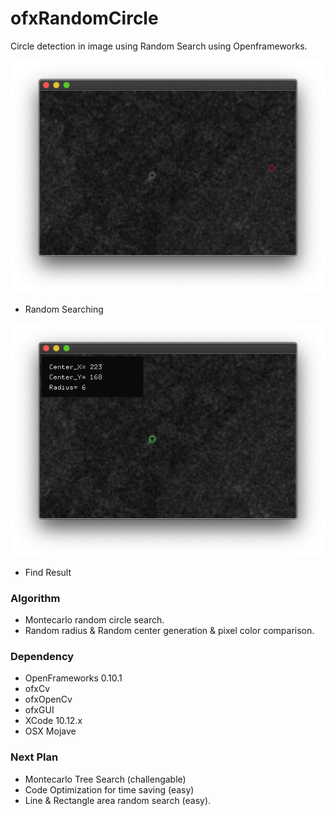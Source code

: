 # ofxRandomCircle
Circle detection in image using Random Search using Openframeworks. 

![result example]( https://github.com/bemoregt/ofxrandomCircle/blob/master/sarching.png "RandSearching")
- Random Searching

![result example]( https://github.com/bemoregt/ofxrandomCircle/blob/master/result.png "Find")
- Find Result

### Algorithm
- Montecarlo random circle search. 
- Random radius & Random center generation & pixel color comparison. 

### Dependency
- OpenFrameworks 0.10.1
- ofxCv
- ofxOpenCv
- ofxGUI
- XCode 10.12.x
- OSX Mojave

### Next Plan
- Montecarlo Tree Search (challengable)
- Code Optimization for time saving (easy)
- Line & Rectangle area random search (easy).
